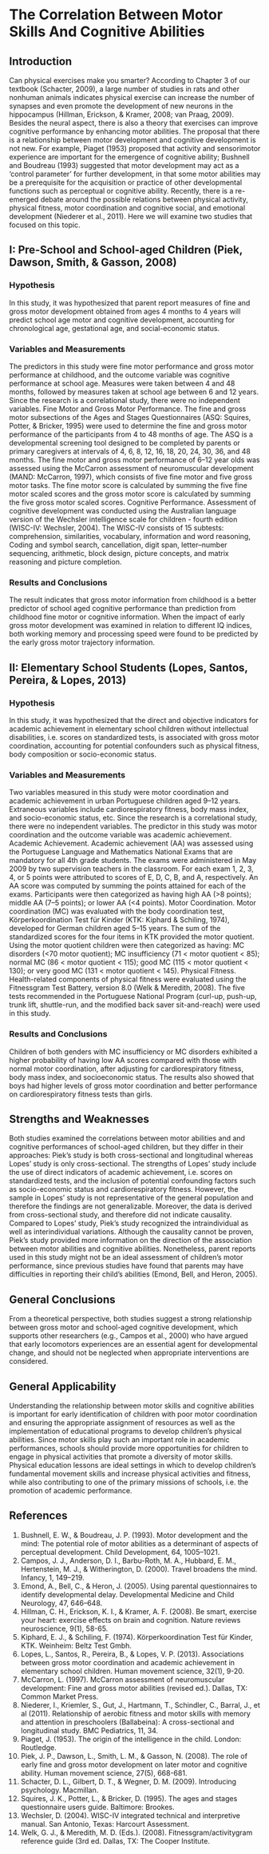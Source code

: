 # The Correlation Between Motor Skills And Cognitive Abilities
## Introduction
Can physical exercises make you smarter? According to Chapter 3 of our textbook (Schacter, 2009), a large number of studies in rats and other nonhuman animals indicates physical exercise can increase the number of synapses and even promote the development of new neurons in the hippocampus (Hillman, Erickson, & Kramer, 2008; van Praag, 2009). Besides the neural aspect, there is also a theory that exercises can improve cognitive performance by enhancing motor abilities. The proposal that there is a relationship between motor development and cognitive development is not new. For example, Piaget (1953) proposed that activity and sensorimotor experience are important for the emergence of cognitive ability; Bushnell and Boudreau (1993) suggested that motor development may act as a ‘control parameter’ for further development, in that some motor abilities may be a prerequisite for the acquisition or practice of other developmental functions such as perceptual or cognitive ability. Recently, there is a re-emerged debate around the possible relations between physical activity, physical fitness, motor coordination and cognitive social, and emotional development (Niederer et al., 2011). Here we will examine two studies that focused on this topic.
## I: Pre-School and School-aged Children (Piek, Dawson, Smith, & Gasson, 2008)
### Hypothesis
In this study, it was hypothesized that parent report measures of fine and gross motor development obtained from ages 4 months to 4 years will predict school age motor and cognitive development, accounting for chronological age, gestational age, and social-economic status.
### Variables and Measurements
The predictors in this study were fine motor performance and gross motor performance at childhood, and the outcome variable was cognitive performance at school age. Measures were taken between 4 and 48 months, followed by measures taken at school age between 6 and 12 years. Since the research is a correlational study, there were no independent variables. 
Fine Motor and Gross Motor Performance. The fine and gross motor subsections of the Ages and Stages Questionnaires (ASQ: Squires, Potter, & Bricker, 1995) were used to determine the fine and gross motor performance of the participants from 4 to 48 months of age. The ASQ is a developmental screening tool designed to be completed by parents or primary caregivers at intervals of 4, 6, 8, 12, 16, 18, 20, 24, 30, 36, and 48 months. The fine motor and gross motor performance of 6–12 year olds was assessed using the McCarron assessment of neuromuscular development (MAND: McCarron, 1997), which consists of five fine motor and five gross motor tasks. The fine motor score is calculated by summing the five fine motor scaled scores and the gross motor score is calculated by summing the five gross motor scaled scores. 
Cognitive Performance. Assessment of cognitive development was conducted using the Australian language version of the Wechsler intelligence scale for children - fourth edition (WISC-IV: Wechsler, 2004). The WISC-IV consists of 15 subtests: comprehension, similarities, vocabulary, information and word reasoning, Coding and symbol search, cancellation, digit span, letter–number sequencing, arithmetic, block design, picture concepts, and matrix reasoning and picture completion.
### Results and Conclusions
The result indicates that gross motor information from childhood is a better predictor of school aged cognitive performance than prediction from childhood fine motor or cognitive information. When the impact of early gross motor development was examined in relation to different IQ indices, both working memory and processing speed were found to be predicted by the early gross motor trajectory information. 
## II: Elementary School Students (Lopes, Santos, Pereira, & Lopes, 2013)
### Hypothesis
In this study, it was hypothesized that the direct and objective indicators for academic achievement in elementary school children without intellectual disabilities, i.e. scores on standardized tests, is associated with gross motor coordination, accounting for potential confounders such as physical fitness, body composition or socio-economic status.
### Variables and Measurements
Two variables measured in this study were motor coordination and academic achievement in urban Portuguese children aged 9–12 years. Extraneous variables include cardiorespiratory fitness, body mass index, and socio-economic status, etc. Since the research is a correlational study, there were no independent variables. The predictor in this study was motor coordination and the outcome variable was academic achievement.
Academic Achievement. Academic achievement (AA) was assessed using the Portuguese Language and Mathematics National Exams that are mandatory for all 4th grade students. The exams were administered in May 2009 by two supervision teachers in the classroom. For each exam 1, 2, 3, 4, or 5 points were attributed to scores of E, D, C, B, and A, respectively. An AA score was computed by summing the points attained for each of the exams. Participants were then categorized as having high AA (>8 points); middle AA (7–5 points); or lower AA (<4 points).
Motor Coordination. Motor coordination (MC) was evaluated with the body coordination test, Körperkoordination Test für Kinder (KTK: Kiphard & Schiling, 1974), developed for German children aged 5–15 years. The sum of the standardized scores for the four items in KTK provided the motor quotient. Using the motor quotient children were then categorized as having: MC disorders (<70 motor quotient); MC insufficiency (71 < motor quotient < 85); normal MC (86 < motor quotient < 115); good MC (115 < motor quotient < 130); or very good MC (131 < motor quotient < 145). 
Physical Fitness. Health-related components of physical fitness were evaluated using the Fitnessgram Test Battery, version 8.0 (Welk & Meredith, 2008). The five tests recommended in the Portuguese National Program (curl-up, push-up, trunk lift, shuttle-run, and the modified back saver sit-and-reach) were used in this study.
### Results and Conclusions
Children of both genders with MC insufficiency or MC disorders exhibited a higher probability of having low AA scores compared with those with normal motor coordination, after adjusting for cardiorespiratory fitness, body mass index, and socioeconomic status. The results also showed that boys had higher levels of gross motor coordination and better performance on cardiorespiratory fitness tests than girls.
## Strengths and Weaknesses
Both studies examined the correlations between motor abilities and and cognitive performances of school-aged children, but they differ in their approaches: Piek’s study is both cross-sectional and longitudinal whereas Lopes’ study is only cross-sectional. The strengths of Lopes’ study include the use of direct indicators of academic achievement, i.e. scores on standardized tests, and the inclusion of potential confounding factors such as socio-economic status and cardiorespiratory fitness. However, the sample in Lopes’ study is not representative of the general population and therefore the findings are not generalizable. Moreover, the data is derived from cross-sectional study, and therefore did not indicate causality. Compared to Lopes’ study, Piek’s study recognized the intraindividual as well as interindividual variations. Although the causality cannot be proven, Piek’s study provided more information on the direction of the association between motor abilities and cognitive abilities. Nonetheless, parent reports used in this study might not be an ideal assessment of children’s motor performance, since previous studies have found that parents may have difficulties in reporting their child’s abilities (Emond, Bell, and Heron, 2005).
## General Conclusions
From a theoretical perspective, both studies suggest a strong relationship between gross motor and school-aged cognitive development, which supports other researchers (e.g., Campos et al., 2000) who have argued that early locomotors experiences are an essential agent for developmental change, and should not be neglected when appropriate interventions are considered. 
## General Applicability
Understanding the relationship between motor skills and cognitive abilities is important for early identification of children with poor motor coordination and ensuring the appropriate assignment of resources as well as the implementation of educational programs to develop children’s physical abilities. Since motor skills play such an important role in academic performances, schools should provide more opportunities for children to engage in physical activities that promote a diversity of motor skills. Physical education lessons are ideal settings in which to develop children’s fundamental movement skills and increase physical activities and fitness, while also contributing to one of the primary missions of schools, i.e. the promotion of academic performance.
## References
1. Bushnell, E. W., & Boudreau, J. P. (1993). Motor development and the mind: The potential role of motor abilities as a determinant of aspects of perceptual development. Child Development, 64, 1005–1021.
2. Campos, J. J., Anderson, D. I., Barbu-Roth, M. A., Hubbard, E. M., Hertenstein, M. J., & Witherington, D. (2000). Travel broadens the mind. Infancy, 1, 149–219. 
3. Emond, A., Bell, C., & Heron, J. (2005). Using parental questionnaires to identify developmental delay. Developmental Medicine and Child Neurology, 47, 646–648. 
4. Hillman, C. H., Erickson, K. I., & Kramer, A. F. (2008). Be smart, exercise your heart: exercise effects on brain and cognition. Nature reviews neuroscience, 9(1), 58-65.
5. Kiphard, E. J., & Schiling, F. (1974). Körperkoordination Test für Kinder, KTK. Weinheim: Beltz Test Gmbh.
6. Lopes, L., Santos, R., Pereira, B., & Lopes, V. P. (2013). Associations between gross motor coordination and academic achievement in elementary school children. Human movement science, 32(1), 9-20.
7. McCarron, L. (1997). McCarron assessment of neuromuscular development: Fine and gross motor abilities (revised ed.). Dallas, TX: Common Market Press.
8. Niederer, I., Kriemler, S., Gut, J., Hartmann, T., Schindler, C., Barral, J., et al (2011). Relationship of aerobic fitness and motor skills with memory and attention in preschoolers (Ballabeina): A cross-sectional and longitudinal study. BMC Pediatrics, 11, 34. 
9. Piaget, J. (1953). The origin of the intelligence in the child. London: Routledge. 
10. Piek, J. P., Dawson, L., Smith, L. M., & Gasson, N. (2008). The role of early fine and gross motor development on later motor and cognitive ability. Human movement science, 27(5), 668-681.
11. Schacter, D. L., Gilbert, D. T., & Wegner, D. M. (2009). Introducing psychology. Macmillan.
12. Squires, J. K., Potter, L., & Bricker, D. (1995). The ages and stages questionnaire users guide. Baltimore: Brookes. 
13. Wechsler, D. (2004). WISC-IV integrated technical and interpretive manual. San Antonio, Texas: Harcourt Assessment.
14. Welk, G. J., & Meredith, M. D. (Eds.). (2008). Fitnessgram/activitygram reference guide (3rd ed. Dallas, TX: The Cooper Institute. 
